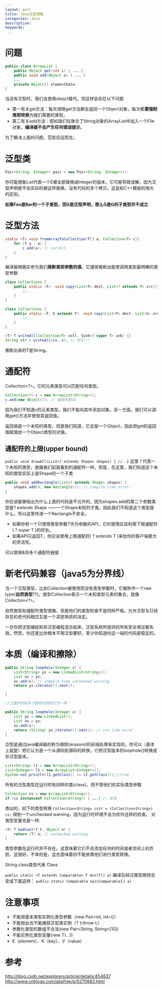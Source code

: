 ```yaml
---
layout: post
title: Java泛型理解
categories: Java
description: 
keywords: 
---
```



# 问题


```java
public class ArrayList {
    public Object get(int i) { ... }
    public void add(Object o) { ... }
    ...
    private Object[] elementData;
}
```

当没有泛型时，我们会使用obejct替代。但这样会存在以下问题
- 第一有关get方法：每次调用get方法都会返回一个Object对象，每次都**要强制类型转换**为我们需要的类型。
- 第二有关add方法：假如我们往聚合了String对象的ArrayList中加入一个File对象，**编译器不会产生任何错误提示**。

为了解决上面的问题，范型应运而生。


# 泛型类


```java
Pair<String, Integer> pair = new Pair<String, Integer>();
```

你可能想象List<Integer>代表一个E被全部替换成Integer的版本。它可能导致误解，因为泛型声明绝不会实际的被这样替换。没有代码的多个拷贝。这是和C++模板的很大的区别。

**如果Foo是Bar的一个子类型，而G是泛型声明，那么G<Foo>是G<Bar>的子类型并不成立**


# 泛型方法

```java
static <T> void fromArrayToCollection(T[] a, Collection<T> c){
    for (T o : a) {
        c.add(o); // correct
    }
}
```

编译器根据实参为我们**推断类型参数的值**。它通常推断出能使调用类型最明确的类型参数

```java
class Collections {
    public static <T>  void copy(List<T> dest, List<? extends T> src){
        //...
    }
}

class Collections {
    public static <T, S extends T>  void copy(List<T> dest, List<S> src){
        //...
    }
}
```

```java
<T> T writeAll(Collection<T> coll, Sink<? super T> snk) {}
String str = writeAll(cs, s); // YES!!!
```
推断出来的T是String。


# 通配符


Collection<?>。它的元素类型可以匹配任何类型。

```java
Collection<?> c = new ArrayList<String>();
c.add(new Object()); // 编译时错误
```
因为我们不知道c的元素类型，我们不能向其中添加对象。另一方面，我们可以调用get()方法并使用其返回值。

返回值是一个未知的类型，但是我们知道，它总是一个Object，因此把get的返回值赋值给一个Object类型的对象。

## 通配符的上限(upper bound)


`public void drawAll(List<? extends Shape> shapes) { //..}`
这里？代表一个未知的类型，就像我们前面看到的通配符一样。但是，在这里，我们知道这个未知的类型实际上是Shape的一个子类

```java
public void addRectangle(List<? extends Shape> shapes) {
    shapes.add(0, new Rectangle()); // compile-time error!
}
```

你应该能够指出为什么上面的代码是不允许的。因为shapes.add的第二个参数类型是? extends Shape ——一个Shape未知的子类。因此我们不知道这个类型是什么，所以这里传递一个Rectangle不安全。

- 如果你有一个只使用类型参数T作为参数的API，它的使用应该利用下限通配符( ? super T )的好处。
- 如果API只返回T，你应该使用上限通配符( ? extends T )来给你的客户端更大的灵活性。

可以使用&将多个通配符链接



# 新老代码兼容（java5为分界线）


当一个泛型类型，比如Collection被使用而没有类型参数时，它被称作一个raw type(**自然类型**??)。类型Collection表示一个未知类型元素的集合，就像Collection<?>。

自然类型和通配符类型很像，但是他们的类型检查不是同样严格。允许泛型与已经存在的老代码相交互是一个深思熟虑的决定。

一旦你把泛型编程和非泛型编程混合起来，泛型系统所提供的所有安全保证都失效。然而，你还是比你根本不用泛型要好。至少你知道你这一端的代码是稳定的。


# 本质（编译和擦除）

```java
public String loophole(Integer x) {
    List<String> ys = new LinkedList<String>();
    List xs = ys;
    xs.add(x); // compile-time unchecked warning
    return ys.iterator().next();

}

//上面的代码与下面的代码的行为一样：

public String loophole(Integer x) {
    List ys = new LinkedList();
    List xs = ys;
    xs.add(x);
    return (String) ys.iterator().next(); // run time error
}
```

泛型是通过java编译器的称为擦除(erasure)的前端处理来实现的。你可以（基本上就是）把它认为是一个从源码到源码的转换，它把泛型版本的loophole()转换成非泛型版本。


```java
List<String> l1 = new ArrayList<String>();
List<Integer> l2 = new ArrayList<Integer>();
System.out.println(l1.getClass() == l2.getClass());//true
```
所有的泛型类型在运行时有同样的类(class)，而不管他们的实际类型参数


```java
Collection cs = new ArrayList<String>();
if (cs instanceof Collection<String>) { ...} // 非法
```
类似的，如下的类型转换
`Collection<String> cstr = (Collection<String>) cs;`
得到一个unchecked warning，因为运行时环境不会为你作这样的检查。
对类型变量也是一样:
```java
<T> T badCast(T t, Object o) {
    return (T) o; // unchecked warning
}
```

类型参数在运行时并不存在。这意味着它们不会添加任何的时间或者空间上的负担，这很好。不幸的是，这也意味着你不能依靠他们进行类型转换。


String.class类型代表 Class<String>

`public static <T extends Comparable> T min(T[] a)`
编译后经过类型擦除会变成下面这样：
`public static Comparable min(Comparable[] a)`


# 注意事项


- 不能用基本类型实例化类型参数（new Pair<int, int>()）
- 不能抛出也不能捕获泛型类实例（T t;throw t;）
- 参数化类型的数组不合法(new Pair<String, String>[10])
- 不能实例化类型变量(new T(...))
- E（element）、K（key）、V（value）



# 参考

<http://blog.csdn.net/explorers/article/details/454837>
<http://www.cnblogs.com/absfree/p/5270883.html>




